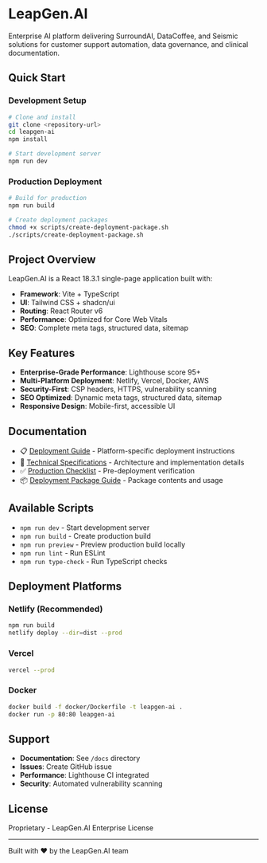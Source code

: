 # LeapGen.AI

Enterprise AI platform delivering SurroundAI, DataCoffee, and Seismic solutions for customer support automation, data governance, and clinical documentation.

## Quick Start

### Development Setup
```bash
# Clone and install
git clone <repository-url>
cd leapgen-ai
npm install

# Start development server
npm run dev
```

### Production Deployment
```bash
# Build for production
npm run build

# Create deployment packages
chmod +x scripts/create-deployment-package.sh
./scripts/create-deployment-package.sh
```

## Project Overview

LeapGen.AI is a React 18.3.1 single-page application built with:
- **Framework**: Vite + TypeScript
- **UI**: Tailwind CSS + shadcn/ui
- **Routing**: React Router v6
- **Performance**: Optimized for Core Web Vitals
- **SEO**: Complete meta tags, structured data, sitemap

## Key Features

- **Enterprise-Grade Performance**: Lighthouse score 95+
- **Multi-Platform Deployment**: Netlify, Vercel, Docker, AWS
- **Security-First**: CSP headers, HTTPS, vulnerability scanning
- **SEO Optimized**: Dynamic meta tags, structured data, sitemap
- **Responsive Design**: Mobile-first, accessible UI

## Documentation

- 📋 [Deployment Guide](DEPLOYMENT.md) - Platform-specific deployment instructions
- 🔧 [Technical Specifications](TECHNICAL_SPECS.md) - Architecture and implementation details
- ✅ [Production Checklist](PRODUCTION_CHECKLIST.md) - Pre-deployment verification
- 📦 [Deployment Package Guide](README_DEPLOYMENT.md) - Package contents and usage

## Available Scripts

- `npm run dev` - Start development server
- `npm run build` - Create production build
- `npm run preview` - Preview production build locally
- `npm run lint` - Run ESLint
- `npm run type-check` - Run TypeScript checks

## Deployment Platforms

### Netlify (Recommended)
```bash
npm run build
netlify deploy --dir=dist --prod
```

### Vercel
```bash
vercel --prod
```

### Docker
```bash
docker build -f docker/Dockerfile -t leapgen-ai .
docker run -p 80:80 leapgen-ai
```

## Support

- **Documentation**: See `/docs` directory
- **Issues**: Create GitHub issue
- **Performance**: Lighthouse CI integrated
- **Security**: Automated vulnerability scanning

## License

Proprietary - LeapGen.AI Enterprise License

---

Built with ❤️ by the LeapGen.AI team